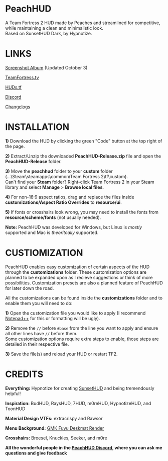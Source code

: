 # PeachHUD
A Team Fortress 2 HUD made by Peaches and streamlined for competitive, while maintaining a clean and minimalistic look.  
Based on SunsetHUD Dark, by Hypnotize.

# LINKS
[Screenshot Album](https://imgur.com/a/j6d9TjP) (Updated October 3)

[TeamFortress.tv](https://www.teamfortress.tv/55139/peachhud)

[HUDs.tf](https://huds.tf/forum/showthread.php?tid=2352)

[Discord](https://discord.gg/HyZRVtp)

[Changelogs](https://github.com/PapaPeach/PeachHUD/commits/master/peachhud)

# INSTALLATION
**1)** Download the HUD by clicking the green "Code" button at the top right of the page.

**2)** Extract/Unzip the downloaded **PeachHUD-Release.zip** file and open the **PeachHUD-Release** folder.

**3)** Move the **peachhud** folder to your **custom** folder (...\Steam\steamapps\common\Team Fortress 2\tf\custom).   
Can't find your **Steam** folder? Right-click Team Fortress 2 in your Steam library and select **Manage** > **Browse local files**.

**4)** For non-16:9 aspect ratios, drag and replace the files inside **customizations/Aspect Ratio Overrides** to **resource/ui**.

**5)** If fonts or crosshairs look wrong, you may need to install the fonts from **resource/scheme/fonts** (not usually needed).

**Note:** PeachHUD was developed for Windows, but Linux is *mostly* supported and Mac is *theoritcally* supported.

# CUSTIOMIZATION
PeachHUD enables easy customization of certain aspects of the HUD through the **customizations** folder. These customization options are planned to be expanded upon as I recieve suggestions or think of more possibilities. Customization presets are also a planned feature of PeachHUD for later down the road.

All the customizations can be found inside the **customizations** folder and to enable them you will need to do:

**1)** Open the customization file you would like to apply (I recommend [Notepad++](https://notepad-plus-plus.org) for this or formatting will be ugly).

**2)** Remove the `//` before `#base` from the line you want to apply and ensure all other lines have `//` before them.  
Some customization options require extra steps to enable, those steps are detailed in their respective file.

**3)** Save the file(s) and reload your HUD or restart TF2.

# CREDITS
**Everything:** Hypnotize for creating [SunsetHUD](https://github.com/Hypnootize/Sunset-Hud) and being tremendously helpful!

**Inspiration:** BudHUD, RaysHUD, 7HUD, m0reHUD, HypnotizeHUD, and ToonHUD

**Material Design VTFs:** extracrispy and Rawsor

**Menu Background:** [GMK Fuyu Deskmat Render](https://www.reddit.com/r/MechanicalKeyboards/comments/dqfll4/a_fitting_beginning_for_the_season/)

**Crosshairs:** Broesel, Knuckles, Seeker, and m0re

**All the wonderful people in the [PeachHUD Discord](https://discord.gg/HyZRVtp), where you can ask me questions and give feedback**
